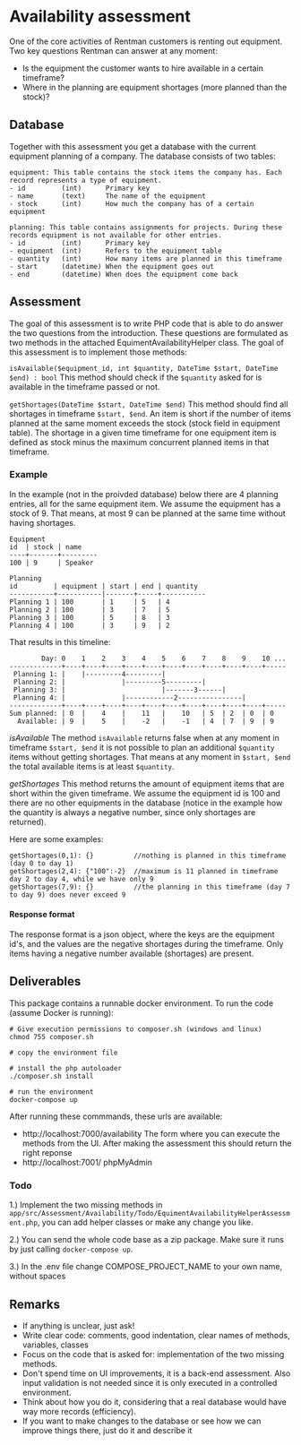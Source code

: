# Availability assessment
  
One of the core activities of Rentman customers is renting out equipment. Two key questions Rentman can answer at any moment:

- Is the equipment the customer wants to hire available in a certain timeframe?
- Where in the planning are equipment shortages (more planned than the stock)?

## Database

Together with this assessment you get a database with the current equipment planning of a company. The database consists of two tables:

```
equipment: This table contains the stock items the company has. Each record represents a type of equipment.
- id         (int)      Primary key
- name       (text)     The name of the equipment
- stock      (int)      How much the company has of a certain equipment

planning: This table contains assignments for projects. During these records equipment is not available for other entries.
- id         (int)      Primary key
- equipment  (int)      Refers to the equipment table
- quantity   (int)      How many items are planned in this timeframe
- start      (datetime) When the equipment goes out
- end        (datetime) When does the equipment come back
 ```
## Assessment

The goal of this assessment is to write PHP code that is able to do answer the two questions from the introduction. 
These questions are formulated as two methods in the attached EquimentAvailabilityHelper class. The goal of this 
assessment is to implement those methods:

`isAvailable($equipment_id, int $quantity, DateTime $start, DateTime $end) : bool` 
This method should check if the `$quantity` asked for is available in the timeframe passed or not.

`getShortages(DateTime $start, DateTime $end)`
This method should find all shortages in timeframe `$start, $end`. An item is short if the number of items planned at
the same moment exceeds the stock (stock field in equipment table). The shortage in a given time timeframe for one 
equipment item is defined as stock minus the maximum concurrent planned items in that timeframe.

### Example

In the example (not in the proivded database) below there are 4 planning entries, all for the same equipment item. We assume the equipment has a
stock of 9. That means, at most 9 can be planned at the same time without having shortages.

```
Equipment
id  | stock | name  
----+-------+---------
100 | 9     | Speaker
```

```
Planning
id         | equipment | start | end | quantity
-----------+-----------|-------+-----+-----------
Planning 1 | 100       | 1     | 5   | 4
Planning 2 | 100       | 3     | 7   | 5
Planning 3 | 100       | 5     | 8   | 3
Planning 4 | 100       | 3     | 9   | 2
```

That results in this timeline:

```
        Day: 0    1    2    3    4    5    6    7    8    9    10 ...
-------------+----+----+----+----+----+----+----+----+----+----+-----
 Planning 1: |    |---------4---------|
 Planning 2: |              |---------5---------|
 Planning 3: |                        |-------3------|
 Planning 4: |              |------------2----------------|
-------------+----+----+----+----+----+----+----+----+----+----+-----
Sum planned: | 0  |    4    |    11   |    10   | 5  | 2  | 0  | 0    
  Available: | 9  |    5    |    -2   |    -1   | 4  | 7  | 9  | 9           
```  

*isAvailable*
The method `isAvailable` returns false when at any moment in timeframe `$start, $end` it is not possible to plan an
additional `$quantity` items without getting shortages. That means at any moment in `$start, $end` the total available 
items is at least `$quantity`.

*getShortages*
This method returns the amount of equipment items that are short within the given timeframe. We assume the equipment 
id is 100 and there are no other equipments in the database (notice in the example how the quantity is always a negative
number, since only shortages are returned). 

Here are some examples:
```
getShortages(0,1): {}          //nothing is planned in this timeframe (day 0 to day 1)
getShortages(2,4): {"100":-2}  //maximum is 11 planned in timeframe day 2 to day 4, while we have only 9
getShortages(7,9): {}          //the planning in this timeframe (day 7 to day 9) does never exceed 9
```
#### Response format
The response format is a json object, where the keys are the equipment id's, and the values are the negative shortages 
during the timeframe. Only items having a negative number available (shortages) are present. 

## Deliverables

This package contains a runnable docker environment. To run the code (assume Docker is running):

```
# Give execution permissions to composer.sh (windows and linux)
chmod 755 composer.sh

# copy the environment file

# install the php autoloader
./composer.sh install  

# run the environment
docker-compose up

```

After running these commmands, these urls are available:

- http://localhost:7000/availability The form where you can execute the methods from the UI. After making the assessment this 
  should return the right reponse
- http://localhost:7001/ phpMyAdmin

### Todo

1.) Implement the two missing methods in `app/src/Assessment/Availability/Todo/EquimentAvailabilityHelperAssessment.php`, you can add 
helper classes or make any change you like. 

2.) You can send the whole code base as a zip package. Make sure it runs by just calling `docker-compose up`.

3.) In the .env file change COMPOSE_PROJECT_NAME to your own name, without spaces

## Remarks

- If anything is unclear, just ask!
- Write clear code: comments, good indentation, clear names of methods, variables, classes 
- Focus on the code that is asked for: implementation of the two missing methods.
- Don't spend time on UI improvements, it is a back-end assessment. Also input validation is not needed since it is only
  executed in a controlled environment.
- Think about how you do it, considering that a real database would have way more records (efficiency).
- If you want to make changes to the database or see how we can improve things there, just do it and describe it